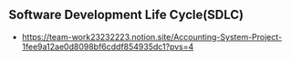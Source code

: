 ## Software Development Life Cycle(SDLC)

- https://team-work23232223.notion.site/Accounting-System-Project-1fee9a12ae0d8098bf6cddf854935dc1?pvs=4
